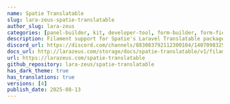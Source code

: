 ```yaml
---
name: Spatie Translatable
slug: lara-zeus-spatie-translatable
author_slug: lara-zeus
categories: [panel-builder, kit, developer-tool, form-builder, form-field, spatie, table-builder, table-column]
description: Filament support for Spatie's Laravel Translatable package.
discord_url: https://discord.com/channels/883083792112300104/1407098325689303121/1407098325689303121
docs_url: http://larazeus.com/storage/docs/spatie-translatable/v1/filament.md
url: https://larazeus.com/spatie-translatable
github_repository: lara-zeus/spatie-translatable
has_dark_theme: true
has_translations: true
versions: [4]
publish_date: 2025-08-13
---
```

